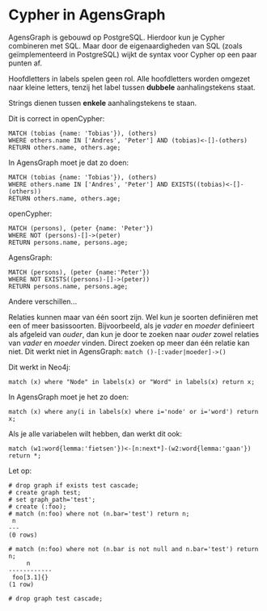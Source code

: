 # Cypher in AgensGraph

AgensGraph is gebouwd op PostgreSQL. Hierdoor kun je Cypher combineren
met SQL. Maar door de eigenaardigheden van SQL (zoals geïmplementeerd
in PostgreSQL) wijkt de syntax voor Cypher op een paar punten af.

Hoofdletters in labels spelen geen rol. Alle hoofdletters worden omgezet naar
kleine letters, tenzij het label tussen **dubbele**
aanhalingstekens staat.

Strings dienen tussen **enkele** aanhalingstekens te staan.

Dit is correct in openCypher:
```text
MATCH (tobias {name: 'Tobias'}), (others)
WHERE others.name IN ['Andres', 'Peter'] AND (tobias)<-[]-(others)
RETURN others.name, others.age;
```
In AgensGraph moet je dat zo doen:
```text
MATCH (tobias {name: 'Tobias'}), (others)
WHERE others.name IN ['Andres', 'Peter'] AND EXISTS((tobias)<-[]-(others))
RETURN others.name, others.age;
```

openCypher:
```text
MATCH (persons), (peter {name: 'Peter'})
WHERE NOT (persons)-[]->(peter)
RETURN persons.name, persons.age;
```
AgensGraph:
```text
MATCH (persons), (peter {name:'Peter'})
WHERE NOT EXISTS((persons)-[]->(peter))
RETURN persons.name, persons.age;
```

Andere verschillen...

Relaties kunnen maar van één soort zijn. Wel kun je soorten
definiëren met een of meer basissoorten. Bijvoorbeeld, als je
*vader* en *moeder* definieert als afgeleid van *ouder*, dan kun je
door te zoeken naar *ouder* zowel relaties van *vader* en *moeder*
vinden. Direct zoeken op meer dan één relatie kan niet. Dit werkt
niet in AgensGraph: `match ()-[:vader|moeder]->()`

Dit werkt in Neo4j:

```text
match (x) where "Node" in labels(x) or "Word" in labels(x) return x;
```

In AgensGraph moet je het zo doen:

```text
match (x) where any(i in labels(x) where i='node' or i='word') return x;
```

Als je alle variabelen wilt hebben, dan werkt dit ook:
```text
match (w1:word{lemma:'fietsen'})<-[n:next*]-(w2:word{lemma:'gaan'}) return *;
```

Let op:
```text
# drop graph if exists test cascade;
# create graph test;
# set graph_path='test';
# create (:foo);
# match (n:foo) where not (n.bar='test') return n;
 n
---
(0 rows)

# match (n:foo) where not (n.bar is not null and n.bar='test') return n;
     n
------------
 foo[3.1]{}
(1 row)

# drop graph test cascade;
```
